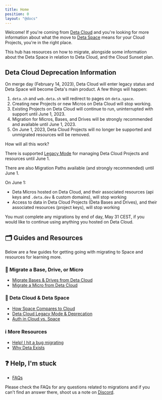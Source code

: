 ```yaml
---
title: Home
position: 0
layout: "@docs"
---
```


Welcome! If you're coming from [Deta Cloud](https://www.deta.sh/) and you're looking for more information about what the move to [Deta Space](https://deta.space/) means for your Cloud Projects, you're in the right place.

This hub has resources on how to migrate, alongside some information about the Deta Space in relation to Deta Cloud, and the Cloud Sunset plan.

## Deta Cloud Deprecation Information

On merge day (February 14, 2023), Deta Cloud will enter legacy status and Deta Space will become Deta's main product. A few things will happen:

1. `deta.sh` and `web.deta.sh` will redirect to pages on `deta.space`.
2. Creating new Projects or new Micros on Deta Cloud will stop working.
3. Existing Projects on Deta Cloud will continue to run, uninterrupted with support until June 1, 2023.
4. Migration for Micros, Bases, and Drives will be strongly recommended and available until June 1, 2023.
5. On June 1, 2023, Deta Cloud Projects will no longer be supported and unmigrated resources will be removed.

How will all this work?

There is supported [Legacy Mode](/migration/learn-more/legacy-mode) for managing Deta Cloud Projects and resources until June 1.

There are also Migration Paths available (and strongly recommended) until June 1.

On June 1:
- Deta Micros hosted on Deta Cloud, and their associated resources (api keys and `.deta.dev` & custom domains), will stop working
- Access to data in Deta Cloud Projects (Deta Bases and Drives), and their associated resources (project keys), will stop working

You must complete any migrations by end of day, May 31 CEST, if you would like to continue using anything you hosted on Deta Cloud.

## 🗂️ Guides and Resources

Below are a few guides for getting going with migrating to Space and resources for learning more.

### 🚀 Migrate a Base, Drive, or Micro
- [Migrate Bases & Drives from Deta Cloud](/migration/guides/import-a-project)
- [Migrate a Micro from Deta Cloud](/migration/guides/migrate-a-micro)

### 🧠 Deta Cloud & Deta Space
- [How Space Compares to Cloud](/migration/learn-more/space-vs-cloud)
- [Deta Cloud Legacy Mode & Deprecation](/migration/learn-more/legacy-mode)
- [Auth in Cloud vs. Space](/migration/learn-more/auth-comparison)

### ℹ️ More Resources
- [Help! I hit a bug migrating](/migration/other/bugs)
- [Why Deta Exists](https://deta.space/motivation/)

## ❓ Help, I'm stuck
- [FAQs](/migration/other/FAQs)

Please check the FAQs for any questions related to migrations and if you can't find an answer there, shoot us a note on [Discord](https://go.deta.dev/discord).